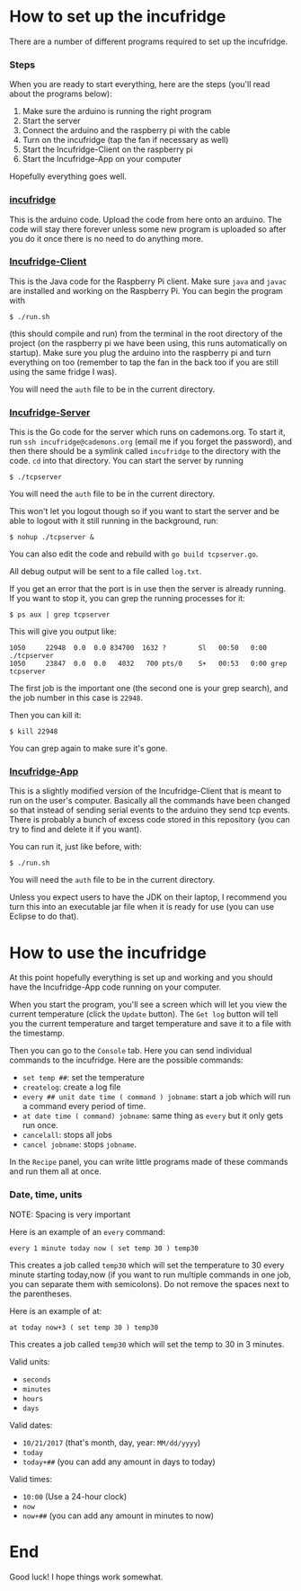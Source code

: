# How to set up the incufridge

There are a number of different programs required to set up the incufridge.

### Steps

When you are ready to start everything, here are the steps (you'll read about the programs below):

1. Make sure the arduino is running the right program
2. Start the server
3. Connect the arduino and the raspberry pi with the cable
4. Turn on the incufridge (tap the fan if necessary as well)
5. Start the Incufridge-Client on the raspberry pi
6. Start the Incufridge-App on your computer

Hopefully everything goes well.

### [incufridge](https://github.com/cademons/incufridge)
This is the arduino code. Upload the code from here onto an arduino. The code will stay there forever unless some new program is uploaded so after you do it once there is no need to do anything more.

### [Incufridge-Client](https://github.com/cademons/Incufridge-Client)
This is the Java code for the Raspberry Pi client. Make sure `java` and `javac` are installed and working on the Raspberry Pi. You can begin the program with 

```
$ ./run.sh
```

(this should compile and run) from the terminal in the root directory of the project (on the raspberry pi we have been using, this runs automatically on startup). Make sure you plug the arduino into the raspberry pi and turn everything on too (remember to tap the fan in the back too if you are still using the same fridge I was).

You will need the `auth` file to be in the current directory.

### [Incufridge-Server](https://github.com/cademons/Incufridge-Server)
This is the Go code for the server which runs on cademons.org. To start it, run `ssh incufridge@cademons.org` (email me if you forget the password), and then there should be a symlink called `incufridge` to the directory with the code. `cd` into that directory. You can start the server by running 

```
$ ./tcpserver
```

You will need the `auth` file to be in the current directory.

This won't let you logout though so if you want to start the server and be able to logout with it still running in the background, run:

```
$ nohup ./tcpserver &
```

You can also edit the code and rebuild with `go build tcpserver.go`.

All debug output will be sent to a file called `log.txt`.

If you get an error that the port is in use then the server is already running. If you want to stop it, you can grep the running processes for it:

```
$ ps aux | grep tcpserver
```

This will give you output like:

```
1050     22948  0.0  0.0 834700  1632 ?        Sl   00:50   0:00 ./tcpserver
1050     23847  0.0  0.0   4032   700 pts/0    S+   00:53   0:00 grep tcpserver
```

The first job is the important one (the second one is your grep search), and the job number in this case is `22948`.

Then you can kill it:

```
$ kill 22948
```

You can grep again to make sure it's gone.

### [Incufridge-App](https://github.com/CADemons/Incufridge-App)
This is a slightly modified version of the Incufridge-Client that is meant to run on the user's computer. Basically all the commands have been changed so that instead of sending serial events to the arduino they send tcp events. There is probably a bunch of excess code stored in this repository (you can try to find and delete it if you want).

You can run it, just like before, with:

```
$ ./run.sh
```

You will need the `auth` file to be in the current directory.

Unless you expect users to have the JDK on their laptop, I recommend you turn this into an executable jar file when it is ready for use (you can use Eclipse to do that).

# How to use the incufridge

At this point hopefully everything is set up and working and you should have the Incufridge-App code running on your computer.

When you start the program, you'll see a screen which will let you view the current temperature (click the `Update` button). The `Get log` button will tell you the current temperature and target temperature and save it to a file with the timestamp.

Then you can go to the `Console` tab. Here you can send individual commands to the incufridge. Here are the possible commands:

* `set temp ##`: set the temperature
* `createlog`: create a log file
* `every ## unit date time ( command ) jobname`: start a job which will run a command every period of time.
* `at date time ( command) jobname`: same thing as `every` but it only gets run once.
* `cancelall`: stops all jobs
* `cancel jobname`: stops `jobname`.

In the `Recipe` panel, you can write little programs made of these commands and run them all at once.

### Date, time, units

NOTE: Spacing is very important

Here is an example of an `every` command:

```
every 1 minute today now ( set temp 30 ) temp30
```

This creates a job called `temp30` which will set the temperature to 30 every minute starting today,now (if you want to run multiple commands in one job, you can separate them with semicolons). Do not remove the spaces next to the parentheses.

Here is an example of at:

```
at today now+3 ( set temp 30 ) temp30
```

This creates a job called `temp30` which will set the temp to 30 in 3 minutes.

Valid units:

* `seconds`
* `minutes`
* `hours`
* `days`

Valid dates:

* `10/21/2017` (that's month, day, year: `MM/dd/yyyy`)
* `today`
* `today+##` (you can add any amount in days to today)

Valid times:

* `10:00` (Use a 24-hour clock)
* `now`
* `now+##` (you can add any amount in minutes to now)

# End

Good luck! I hope things work somewhat.
